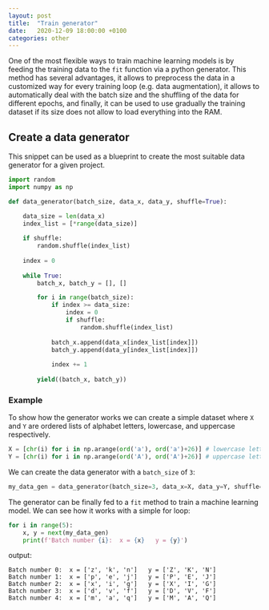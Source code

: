```yaml
---
layout: post
title:  "Train generator"
date:   2020-12-09 18:00:00 +0100
categories: other
---
```



One of the most flexible ways to train machine learning models is by feeding the training data to the `fit` function via a python generator. This method has several advantages, it allows to preprocess the data in a customized way for every training loop (e.g. data augmentation), it allows to automatically deal with the batch size and the shuffling of the data for different epochs, and finally, it can be used to use gradually the training dataset if its size does not allow to load everything into the RAM.

## Create a data generator
This snippet can be used as a blueprint to create the most suitable data generator for a given project.

```python
import random
import numpy as np

def data_generator(batch_size, data_x, data_y, shuffle=True):

    data_size = len(data_x)
    index_list = [*range(data_size)]
    
    if shuffle:
        random.shuffle(index_list)
    
    index = 0
    
    while True:
        batch_x, batch_y = [], []

        for i in range(batch_size):
            if index >= data_size:
                index = 0
                if shuffle:
                    random.shuffle(index_list)
            
            batch_x.append(data_x[index_list[index]])
            batch_y.append(data_y[index_list[index]])
        
            index += 1
        
        yield((batch_x, batch_y))
```

### Example
To show how the generator works we can create a simple dataset where `X` and `Y` are ordered lists of alphabet letters, lowercase, and uppercase respectively.

```python
X = [chr(i) for i in np.arange(ord('a'), ord('a')+26)] # lowercase letters
Y = [chr(i) for i in np.arange(ord('A'), ord('A')+26)] # uppercase letter
```

We can create the data generator with a `batch_size` of `3`:
```python
my_data_gen = data_generator(batch_size=3, data_x=X, data_y=Y, shuffle=True)
```

The generator can be finally fed to a `fit` method to train a machine learning model. We can see how it works with a simple for loop:
```python
for i in range(5):
    x, y = next(my_data_gen)
    print(f'Batch number {i}:  x = {x}   y = {y}')
```
output:
```text
Batch number 0:  x = ['z', 'k', 'n']   y = ['Z', 'K', 'N']
Batch number 1:  x = ['p', 'e', 'j']   y = ['P', 'E', 'J']
Batch number 2:  x = ['x', 'i', 'g']   y = ['X', 'I', 'G']
Batch number 3:  x = ['d', 'v', 'f']   y = ['D', 'V', 'F']
Batch number 4:  x = ['m', 'a', 'q']   y = ['M', 'A', 'Q']
```
